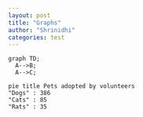 ```yaml
---
layout: post
title: "Graphs"
author: "Shrinidhi"
categories: test
---
```


```mermaid!
graph TD;
  A-->B;
  A-->C;
```


```mermaid!
pie title Pets adopted by volunteers
"Dogs" : 386
"Cats" : 85
"Rats" : 35
```
